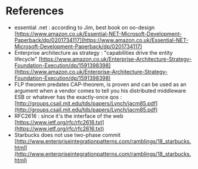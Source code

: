 # References 

* essential .net : according to Jim, best book on oo-design [https://www.amazon.co.uk/Essential-NET-Microsoft-Development-Paperback/dp/0201734117](https://www.amazon.co.uk/Essential-NET-Microsoft-Development-Paperback/dp/0201734117)
* Enterprise architecture as strategy : "capabilities drive the entity lifecycle" [https://www.amazon.co.uk/Enterprise-Architecture-Strategy-Foundation-Execution/dp/1591398398](https://www.amazon.co.uk/Enterprise-Architecture-Strategy-Foundation-Execution/dp/1591398398)
* FLP theorem predates CAP-theorem, is proven and can be used as an argument when a vendor comes to tell you his distributed middleware ESB or whatever has the exactly-once qos : [http://groups.csail.mit.edu/tds/papers/Lynch/jacm85.pdf](http://groups.csail.mit.edu/tds/papers/Lynch/jacm85.pdf)
* RFC2616 : since it's the interface of the web [https://www.ietf.org/rfc/rfc2616.txt](https://www.ietf.org/rfc/rfc2616.txt)
* Starbucks does not use two-phase commit [http://www.enterpriseintegrationpatterns.com/ramblings/18_starbucks.html](http://www.enterpriseintegrationpatterns.com/ramblings/18_starbucks.html)
